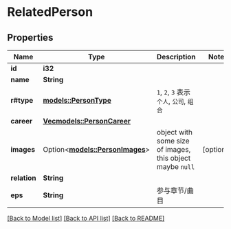 # RelatedPerson

## Properties

Name | Type | Description | Notes
------------ | ------------- | ------------- | -------------
**id** | **i32** |  | 
**name** | **String** |  | 
**r#type** | [**models::PersonType**](PersonType.md) | `1`, `2`, `3` 表示 `个人`, `公司`, `组合` | 
**career** | [**Vec<models::PersonCareer>**](PersonCareer.md) |  | 
**images** | Option<[**models::PersonImages**](PersonImages.md)> | object with some size of images, this object maybe `null` | [optional]
**relation** | **String** |  | 
**eps** | **String** | 参与章节/曲目 | 

[[Back to Model list]](../README.md#documentation-for-models) [[Back to API list]](../README.md#documentation-for-api-endpoints) [[Back to README]](../README.md)


